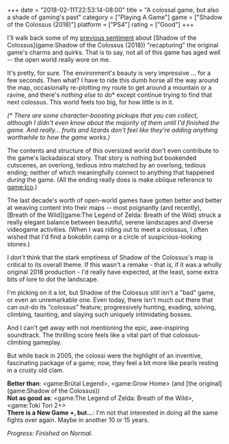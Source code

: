 +++
date = "2018-02-11T22:53:14-08:00"
title = "A colossal game, but also a shade of gaming's past"
category = ["Playing A Game"]
game = ["Shadow of the Colossus (2018)"]
platform = ["PS4"]
rating = ["Good"]
+++

I'll walk back some of my [previous sentiment]($SiteBaseURL$2018/02/07/colossus-sees-shadow-predicts-six-more-weeks-of-winter/) about [Shadow of the Colossus](game:Shadow of the Colossus (2018)) "recapturing" the original game's charms and quirks.  That is to say, not all of this game has aged well -- the open world really wore on me.

It's pretty, for sure.  The environment's beauty is very impressive ... for a few seconds.  Then what?  I have to ride this dumb horse all the way around the map, occasionally re-plotting my route to get around a mountain or a ravine, and there's <i>nothing else to do</i>\* except continue trying to find that next colossus.  This world feels too big, for how little is in it.

<i>(\* There are some character-boosting pickups that you can collect, although I didn't even know about the majority of them until I'd finished the game.  And really... fruits and lizards don't feel like they're adding anything worthwhile to how the game works.)</i>

The contents and structure of this oversized world don't even contribute to the game's lackadaiscal story.  That story is nothing but bookended cutscenes, an overlong, tedious intro matched by an overlong, tedious ending; neither of which meaningfully connect to anything that happened <i>during</i> the game.  (All the ending really does is make oblique reference to <game:Ico>.)

The last decade's worth of open-world games have gotten better and better at weaving content into their maps -- most poignantly (and recently), [Breath of the Wild](game:The Legend of Zelda: Breath of the Wild) struck a really elegant balance between beautiful, serene landscapes and diverse videogame activities.  (When I was riding out to meet a colossus, I often wished that I'd find a bokoblin camp or a circle of suspicious-looking stones.)

I <i>don't</i> think that the stark emptiness of Shadow of the Colossus's map is critical to its overall theme.  If this wasn't a remake - that is, if it was a wholly original 2018 production - I'd really have expected, at the least, some extra bits of lore to dot the landscape.

I'm picking on it a lot, but Shadow of the Colossus still isn't a "bad" game, or even an unremarkable one.  Even today, there isn't much out there that can out-do its "colossus" feature; progressively hunting, evading, solving, climbing, taunting, and slaying such uniquely intimidating bosses.

And I can't get away with not mentioning the epic, awe-inspiring soundtrack.  The thrilling score feels like a vital part of that colossus-climbing gameplay.

But while back in 2005, the colossi were the highlight of an inventive, fascinating package of a game; now, they feel a bit more like pearls resting in a crusty old clam.

<b>Better than</b>: <game:Brütal Legend>, <game:Grow Home> (and [the original](game:Shadow of the Colossus))  
<b>Not as good as</b>: <game:The Legend of Zelda: Breath of the Wild>, <game:Toki Tori 2+>  
<b>There is a New Game +, but...</b>: I'm not that interested in doing all the same fights over again.  Maybe in another 10 or 15 years.

<i>Progress: Finished on Normal.</i>

